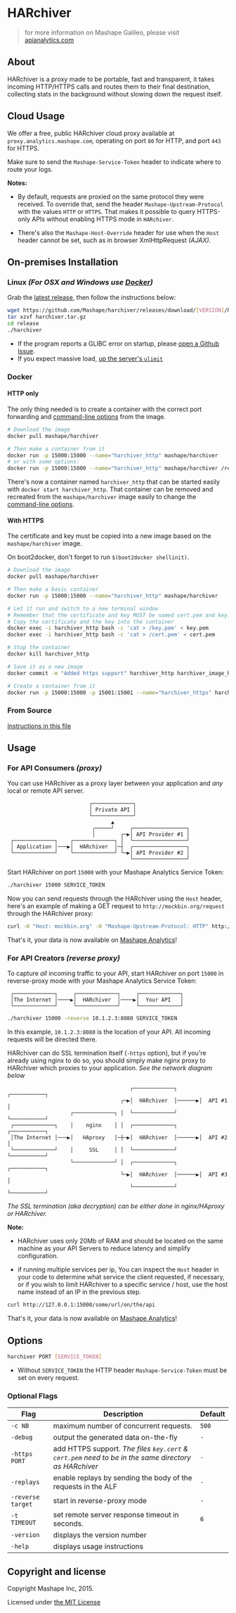 # HARchiver

> for more information on Mashape Galileo, please visit [apianalytics.com](https://www.apianalytics.com)

## About

HARchiver is a proxy made to be portable, fast and transparent, it takes incoming HTTP/HTTPS calls and routes them to their final destination, collecting stats in the background without slowing down the request itself.

## Cloud Usage

We offer a free, public HARchiver cloud proxy available at `proxy.analytics.mashape.com`, operating on port `80` for HTTP, and port `443` for HTTPS. 

Make sure to send the `Mashape-Service-Token` header to indicate where to route your logs.

**Notes:**

- By default, requests are proxied on the same protocol they were received. To override that, send the header `Mashape-Upstream-Protocol` with the values `HTTP` or `HTTPS`. That makes it possible to query HTTPS-only APIs without enabling HTTPS mode in `HARchiver`.

- There's also the `Mashape-Host-Override` header for use when the `Host` header cannot be set, such as in browser XmlHttpRequest *(AJAX)*.

## On-premises Installation

### Linux *(For OSX and Windows use [Docker](#docker))*

Grab the [latest release](https://github.com/Mashape/HARchiver/releases), then follow the instructions below:

```sh
wget https://github.com/Mashape/harchiver/releases/download/[VERSION]/harchiver.tar.gz
tar xzvf harchiver.tar.gz
cd release
./harchiver
```

- If the program reports a GLIBC error on startup, please [open a Github Issue](https://github.com/Mashape/HARchiver/issues).
- If you expect massive load, [up the server's `ulimit`](http://www.cyberciti.biz/faq/linux-increase-the-maximum-number-of-open-files/)

### Docker

#### HTTP only

The only thing needed is to create a container with the correct port forwarding and [command-line options](#options) from the image.

```sh
# Download the image
docker pull mashape/harchiver

# Then make a container from it
docker run -p 15000:15000 --name="harchiver_http" mashape/harchiver
# or with some options:
docker run -p 15000:15000 --name="harchiver_http" mashape/harchiver /release/harchiver 15000 SERVICE_TOKEN
```

There's now a container named `harchiver_http` that can be started easily with `docker start harchiver_http`. That container can be removed and recreated from the `mashape/harchiver` image easily to change the [command-line options](#options).

#### With HTTPS

The certificate and key must be copied into a new image based on the `mashape/harchiver` image.

On boot2docker, don't forget to run `$(boot2docker shellinit)`.

```sh
# Download the image
docker pull mashape/harchiver

# Then make a basic container
docker run -p 15000:15000 --name="harchiver_http" mashape/harchiver

# Let it run and switch to a new terminal window
# Remember that the certificate and key MUST be named cert.pem and key.pem
# Copy the certificate and the key into the container
docker exec -i harchiver_http bash -c 'cat > /key.pem' < key.pem
docker exec -i harchiver_http bash -c 'cat > /cert.pem' < cert.pem

# Stop the container
docker kill harchiver_http

# Save it as a new image
docker commit -m "Added https support" harchiver_http harchiver_image_https

# Create a container from it
docker run -p 15000:15000 -p 15001:15001 --name="harchiver_https" harchiver_image_https /release/harchiver 15000 -https 15001 SERVICE_TOKEN
```

### From Source

[Instructions in this file](INSTALL.md)

## Usage

### For API Consumers *(proxy)*

You can use HARchiver as a proxy layer between your application and *any* local or remote API server.

```
                          ┌─────────────┐                 
                          │ Private API │                 
                          └─────────────┘                 
                                 ▲                        
                           ┌─────┘     ┌─────────────────┐
                           │        ┌─▶│ API Provider #1 │
 ┌─────────────┐    ┌─────────────┐ │  └─────────────────┘
 │ Application │───▶│  HARchiver  │─┤  ┌─────────────────┐
 └─────────────┘    └─────────────┘ └─▶│ API Provider #2 │
                                       └─────────────────┘
```

Start HARchiver on port `15000` with your Mashape Analytics Service Token:

```sh
./harchiver 15000 SERVICE_TOKEN
```

Now you can send requests through the HARchiver using the `Host` header, here's an example of making a GET request to `http://mockbin.org/request` through the HARchiver proxy:

```sh
curl -H "Host: mockbin.org" -H "Mashape-Upstream-Protocol: HTTP" http://127.0.0.1:15000/get
```

That's it, your data is now available on [Mashape Analytics](https://www.apianalytics.com)!

### For API Creators *(reverse proxy)*

To capture *all* incoming traffic to your API, start HARchiver on port `15000` in reverse-proxy mode with your Mashape Analytics Service Token:

```
 ┌─────────────┐     ┌─────────────┐     ┌─────────────┐
 │The Internet │────▶│  HARchiver  │────▶│  Your API   │
 └─────────────┘     └─────────────┘     └─────────────┘
```

```sh
./harchiver 15000 -reverse 10.1.2.3:8080 SERVICE_TOKEN
```

In this example, `10.1.2.3:8080` is the location of your API. All incoming requests will be directed there.

HARchiver can do SSL termination itself (`-https` option), but if you're already using nginx to do so, you should simply make nginx proxy to HARchiver which proxies to your application. *See the network diagram below*

```
                                       ┌─────────────┐       ┌───────────┐
                                    ┌─▶│  HARchiver  │──────▶│  API #1   │
                    ┌─────────────┐ │  └─────────────┘       └───────────┘
 ┌─────────────┐    │    nginx    │ │  ┌─────────────┐       ┌───────────┐
 │The Internet │───▶│   HAproxy   │─┼─▶│  HARchiver  │──────▶│  API #2   │
 └─────────────┘    │     SSL     │ │  └─────────────┘       └───────────┘
                    └─────────────┘ │  ┌─────────────┐       ┌───────────┐
                                    └─▶│  HARchiver  │──────▶│  API #3   │
                                       └─────────────┘       └───────────┘
```

*The SSL termination (aka decryption) can be either done in nginx/HAproxy or HARchiver.*

**Note:**

- HARchiver uses only 20Mb of RAM and should be located on the same machine as your API Servers to reduce latency and simplify configuration.

- if running multiple services per ip, You can inspect the `Host` header in your code to determine what service the client requested, if necessary, or if you wish to limit HARchiver to a specific service / host, use the host name instead of an IP in the previous step.

```sh
curl http://127.0.0.1:15000/some/url/on/the/api
```

That's it, your data is now available on [Mashape Analytics](https://www.apianalytics.com)!

## Options

```sh
harchiver PORT [SERVICE_TOKEN]
```

- Without `SERVICE_TOKEN` the HTTP header `Mashape-Service-Token` must be set on every request.

### Optional Flags

| Flag              | Description                                                                                          | Default |
| ----------------- | ---------------------------------------------------------------------------------------------------- | ------- |
| `-c NB`           | maximum number of concurrent requests.                                                               | `500`   |
| `-debug`          | output the generated data on-the-fly                                                                 | `-`     |
| `-https PORT`     | add HTTPS support. *The files `key.cert` & `cert.pem` need to be in the same directory as HARchiver* | `-`     |
| `-replays`        | enable replays by sending the body of the requests in the ALF                                        | `-`     |
| `-reverse target` | start in reverse-proxy mode                                                                          | `-`     |
| `-t TIMEOUT`      | set remote server response timeout in seconds.                                                       | `6`     |
| `-version`        | displays the version number                                                                          |         |
| `-help`           | displays usage instructions                                                                          |         |

## Copyright and license

Copyright Mashape Inc, 2015.

Licensed under [the MIT License](https://github.com/Mashape/HARchiver/blob/master/LICENSE)
